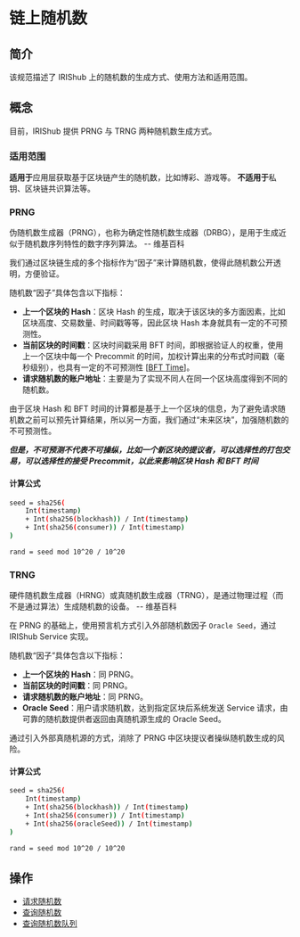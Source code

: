 # 链上随机数

## 简介

该规范描述了 IRIShub 上的随机数的生成方式、使用方法和适用范围。

## 概念

目前，IRIShub 提供 PRNG 与 TRNG 两种随机数生成方式。

### 适用范围

**适用于**应用层获取基于区块链产生的随机数，比如博彩、游戏等。
**不适用于**私钥、区块链共识算法等。

### PRNG

伪随机数生成器（PRNG），也称为确定性随机数生成器（DRBG），是用于生成近似于随机数序列特性的数字序列算法。 -- 维基百科

我们通过区块链生成的多个指标作为“因子”来计算随机数，使得此随机数公开透明，方便验证。

随机数“因子”具体包含以下指标：

- **上一个区块的 Hash**：区块 Hash 的生成，取决于该区块的多方面因素，比如区块高度、交易数量、时间戳等等，因此区块 Hash 本身就具有一定的不可预测性。
- **当前区块的时间戳**：区块时间戳采用 BFT 时间，即根据验证人的权重，使用上一个区块中每一个 Precommit 的时间，加权计算出来的分布式时间戳（毫秒级别），也具有一定的不可预测性 [[BFT Time](https://tendermint.com/docs/spec/consensus/bft-time.html#bft-time)]。
- **请求随机数的账户地址**：主要是为了实现不同人在同一个区块高度得到不同的随机数。

由于区块 Hash 和 BFT 时间的计算都是基于上一个区块的信息，为了避免请求随机数之前可以预先计算结果，所以另一方面，我们通过“未来区块”，加强随机数的不可预测性。

***但是，不可预测不代表不可操纵，比如一个新区块的提议者，可以选择性的打包交易，可以选择性的接受 Precommit，以此来影响区块 Hash 和 BFT 时间***

#### 计算公式

```bash
seed = sha256(
    Int(timestamp)
    + Int(sha256(blockhash)) / Int(timestamp)
    + Int(sha256(consumer)) / Int(timestamp)
)

rand = seed mod 10^20 / 10^20
```

### TRNG

硬件随机数生成器（HRNG）或真随机数生成器（TRNG），是通过物理过程（而不是通过算法）生成随机数的设备。 -- 维基百科

在 PRNG 的基础上，使用预言机方式引入外部随机数因子 `Oracle Seed`，通过 IRIShub Service 实现。

随机数“因子”具体包含以下指标：

- **上一个区块的 Hash**：同 PRNG。
- **当前区块的时间戳**：同 PRNG。
- **请求随机数的账户地址**：同 PRNG。
- **Oracle Seed**：用户请求随机数，达到指定区块后系统发送 Service 请求，由可靠的随机数提供者返回由真随机源生成的 Oracle Seed。

通过引入外部真随机源的方式，消除了 PRNG 中区块提议者操纵随机数生成的风险。

#### 计算公式

```bash
seed = sha256(
    Int(timestamp)
    + Int(sha256(blockhash)) / Int(timestamp)
    + Int(sha256(consumer)) / Int(timestamp)
    + Int(sha256(oracleSeed)) / Int(timestamp)
)

rand = seed mod 10^20 / 10^20
```

## 操作

- [请求随机数](../cli-client/rand.md#iris-tx-random-request-random)
- [查询随机数](../cli-client/rand.md#iris-query-random-random)
- [查询随机数队列](../cli-client/rand.md#iris-query-random-queue)

